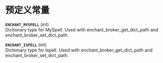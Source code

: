 预定义常量
==========

**`ENCHANT_MYSPELL`** (<span class="type">int</span>)  
<span class="simpara"> Dictionary type for MySpell. Used with <span
class="function">enchant\_broker\_get\_dict\_path</span> and <span
class="function">enchant\_broker\_set\_dict\_path</span>. </span>

**`ENCHANT_ISPELL`** (<span class="type">int</span>)  
<span class="simpara"> Dictionary type for Ispell. Used with <span
class="function">enchant\_broker\_get\_dict\_path</span> and <span
class="function">enchant\_broker\_set\_dict\_path</span>. </span>
